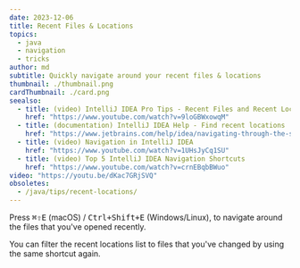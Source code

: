 ```yaml
---
date: 2023-12-06
title: Recent Files & Locations
topics:
  - java
  - navigation
  - tricks
author: md
subtitle: Quickly navigate around your recent files & locations
thumbnail: ./thumbnail.png
cardThumbnail: ./card.png
seealso:
  - title: (video) IntelliJ IDEA Pro Tips - Recent Files and Recent Locations
    href: "https://www.youtube.com/watch?v=9loGBWxowqM"
  - title: (documentation) IntelliJ IDEA Help - Find recent locations
    href: "https://www.jetbrains.com/help/idea/navigating-through-the-source-code.html#recent_locations"
  - title: (video) Navigation in IntelliJ IDEA
    href: "https://www.youtube.com/watch?v=1UHsJyCq1SU"
  - title: (video) Top 5 IntelliJ IDEA Navigation Shortcuts
    href: "https://www.youtube.com/watch?v=crnEBqbBWuo"
video: "https://youtu.be/dKac7GRjSVQ"
obsoletes:
  - /java/tips/recent-locations/
---
```


Press <kbd>⌘⇧E</kbd> (macOS) / <kbd>Ctrl+Shift+E</kbd> (Windows/Linux), to navigate around the files that you've opened recently.

You can filter the recent locations list to files that you've changed by using the same shortcut again.
